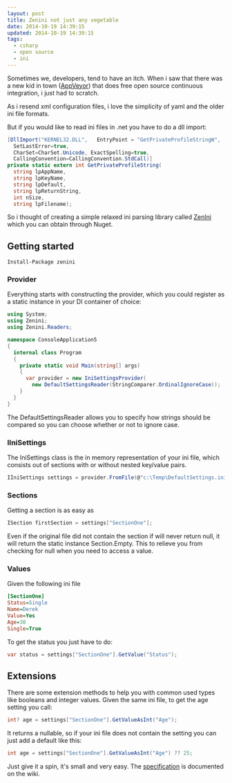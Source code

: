 ```yaml
---
layout: post
title: Zenini not just any vegetable
date: 2014-10-19 14:39:15
updated: 2014-10-19 14:39:15
tags:
  - csharp
  - open source
  - ini
---
```


Sometimes we, developers, tend to have an itch. When i saw that there was a new kid in town ([AppVeyor](https://ci.appveyor.com/projects)) that does free open source continuous integration, i just had to scratch.

As i resend xml configuration files, i love the simplicity of yaml and the older ini file formats.

But if you would like to read ini files in .net you have to do a dll import:

```csharp
[DllImport("KERNEL32.DLL",   EntryPoint = "GetPrivateProfileStringW",
  SetLastError=true,
  CharSet=CharSet.Unicode, ExactSpelling=true,
  CallingConvention=CallingConvention.StdCall)]
private static extern int GetPrivateProfileString(
  string lpAppName,
  string lpKeyName,
  string lpDefault,
  string lpReturnString,
  int nSize,
  string lpFilename);
```

So i thought of creating a simple relaxed ini parsing library called [ZenIni](https://github.com/tommarien/zenini) which you can obtain through Nuget.

## Getting started

```shell
Install-Package zenini
```

<!-- more -->

### Provider

Everything starts with constructing the provider, which you could register as a static instance in your DI container of choice:

```csharp
using System;
using Zenini;
using Zenini.Readers;

namespace ConsoleApplication5
{
  internal class Program
  {
    private static void Main(string[] args)
    {
      var provider = new IniSettingsProvider(
        new DefaultSettingsReader(StringComparer.OrdinalIgnoreCase));
    }
  }
}
```

The DefaultSettingsReader allows you to specify how strings should be compared so you can choose whether or not to ignore case.

### IIniSettings

The IniSettings class is the in memory representation of your ini file, which consists out of sections with or without nested key/value pairs.

```csharp
IIniSettings settings = provider.FromFile(@"c:\Temp\DefaultSettings.ini");
```

### Sections

Getting a section is as easy as

```csharp
ISection firstSection = settings["SectionOne"];
```

Even if the original file did not contain the section if will never return null, it will return the static instance Section.Empty. This to relieve you from checking for null when you need to access a value.

### Values

Given the following ini file

```ini
[SectionOne]
Status=Single
Name=Derek
Value=Yes
Age=30
Single=True
```

To get the status you just have to do:

```csharp
var status = settings["SectionOne"].GetValue("Status");
```

## Extensions

There are some extension methods to help you with common used types like booleans and integer values. Given the same ini file, to get the age setting you call:

```csharp
int? age = settings["SectionOne"].GetValueAsInt("Age");
```

It returns a nullable, so if your ini file does not contain the setting you can just add a default like this:

```csharp
int age = settings["SectionOne"].GetValueAsInt("Age") ?? 25;
```

Just give it a spin, it's small and very easy. The [specification](https://github.com/tommarien/zenini/wiki/Specification) is documented on the wiki.
